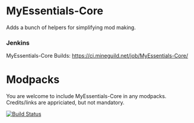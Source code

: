 MyEssentials-Core
=================

Adds a bunch of helpers for simplifying mod making.

<h3>Jenkins</h3>

MyEssentials-Core Builds: https://ci.mineguild.net/job/MyEssentials-Core/ 

Modpacks
========
You are welcome to include MyEssentials-Core in any modpacks. Credits/links are appriciated, but not mandatory.

[![Build Status](https://img.shields.io/travis/MyEssentials/MyEssentials-Core.svg)](https://travis-ci.org/MyEssentials/MyEssentials-Core)
